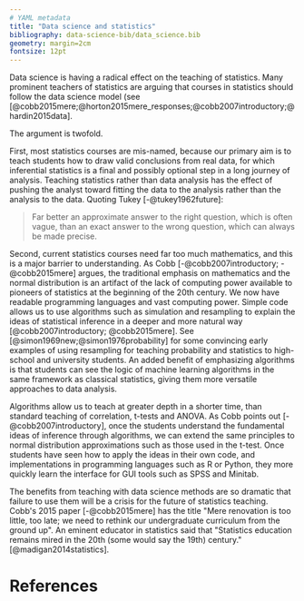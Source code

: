 ```yaml
---
# YAML metadata
title: "Data science and statistics"
bibliography: data-science-bib/data_science.bib
geometry: margin=2cm
fontsize: 12pt
---
```


Data science is having a radical effect on the teaching of statistics. Many
prominent teachers of statistics are arguing that courses in statistics should
follow the data science model (see
[@cobb2015mere;@horton2015mere_responses;@cobb2007introductory;@hardin2015data].

The argument is twofold.

First, most statistics courses are mis-named, because our primary aim is to
teach students how to draw valid conclusions from real data, for which
inferential statistics is a final and possibly optional step in a long journey
of analysis. Teaching statistics rather than data analysis has the effect of
pushing the analyst toward fitting the data to the analysis rather than the
analysis to the data.  Quoting Tukey [-@tukey1962future]:

> Far better an approximate answer to the right question, which is often
> vague, than an exact answer to the wrong question, which can always be made
> precise.

Second, current statistics courses need far too much mathematics, and this is
a major barrier to understanding. As Cobb [-@cobb2007introductory;
-@cobb2015mere] argues, the traditional emphasis on mathematics and the normal
distribution is an artifact of the lack of computing power available to
pioneers of statistics at the beginning of the 20th century.  We now have
readable programming languages and vast computing power. Simple code allows us
to use algorithms such as simulation and resampling to explain the ideas of
statistical inference in a deeper and more natural way [@cobb2007introductory;
@cobb2015mere].  See [@simon1969new;@simon1976probability] for some convincing
early examples of using resampling for teaching probability and statistics to
high-school and university students. An added benefit of emphasizing algorithms
is that students can see the logic of machine learning algorithms in the same
framework as classical statistics, giving them more versatile approaches to
data analysis.

Algorithms allow us to teach at greater depth in a shorter time, than standard
teaching of correlation, t-tests and ANOVA. As Cobb points out
[-@cobb2007introductory], once the students understand the fundamental ideas of
inference through algorithms, we can extend the same principles to normal
distribution approximations such as those used in the t-test.  Once students
have seen how to apply the ideas in their own code, and implementations in
programming languages such as R or Python, they more quickly learn the
interface for GUI tools such as SPSS and Minitab.

The benefits from teaching with data science methods are so dramatic that
failure to use them will be a crisis for the future of statistics teaching.
Cobb's 2015 paper [-@cobb2015mere] has the title "Mere renovation is too
little, too late; we need to rethink our undergraduate curriculum from the
ground up". An eminent educator in statistics said that "Statistics education
remains mired in the 20th (some would say the 19th) century."
[@madigan2014statistics].

# References
